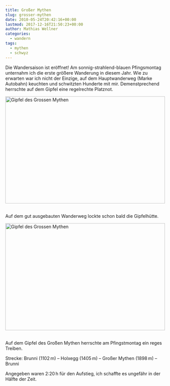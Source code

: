 ```yaml
---
title: Großer Mythen
slug: grosser-mythen
date: 2010-05-24T20:42:16+00:00
lastmod: 2017-12-16T21:50:23+00:00
author: Mathias Wellner
categories:
  - wandern
tags:
  - mythen
  - schwyz
---
```

Die Wandersaison ist eröffnet! Am sonnig-strahlend-blauen Pfingsmontag unternahm ich die erste größere Wanderung in diesem Jahr. Wie zu erwarten war ich nicht der Einzige, auf dem Hauptwanderweg (Marke Autobahn) keuchten und schwitzten Hunderte mit mir. Demenstprechend herrschte auf dem Gipfel eine regelrechte Platznot. 

<div style="width: 510px" class="wp-caption aligncenter">
  <a href="http://www.flickr.com/photos/mwellner/4652325746/" title="Gipfel des Grossen Mythen by wellnair, on Flickr"><img src="http://farm5.static.flickr.com/4001/4652325746_da2935df47.jpg" width="500" height="335" alt="Gipfel des Grossen Mythen" /></a>
  
  <p class="wp-caption-text">
    <br /> Auf dem gut ausgebauten Wanderweg lockte schon bald die Gipfelhütte.
  </p>
  
  <p>
  </p>
</div>

<div style="width: 510px" class="wp-caption aligncenter">
  <a href="http://www.flickr.com/photos/mwellner/4651708657/" title="Gipfel des Grossen Mythen by wellnair, on Flickr"><img src="http://farm5.static.flickr.com/4015/4651708657_a4fc4a85a3.jpg" width="500" height="335" alt="Gipfel des Grossen Mythen" /></a>
  
  <p class="wp-caption-text">
    <br /> Auf dem Gipfel des Großen Mythen herrschte am Pfingstmontag ein reges Treiben.
  </p>
  
  <p>
  </p>
</div>

Strecke: Brunni (1102&thinsp;m) – Holxegg (1405 m) – Großer Mythen (1898 m) – Brunni

Angegeben waren 2:20&thinsp;h für den Aufstieg, ich schaffte es ungefähr in der Hälfte der Zeit.